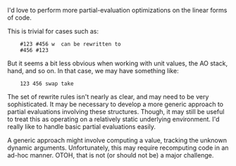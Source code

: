 
I'd love to perform more partial-evaluation optimizations on the linear forms of code.

This is trivial for cases such as:

        #123 #456 w  can be rewritten to   
        #456 #123

But it seems a bit less obvious when working with unit values, the AO stack, hand, and so on. In that case, we may have something like:

        123 456 swap take

The set of rewrite rules isn't nearly as clear, and may need to be very sophisticated. It may be necessary to develop a more generic approach to partial evaluations involving these structures. Though, it may still be useful to treat this as operating on a relatively static underlying environment. I'd really like to handle basic partial evaluations easily.

A generic approach might involve computing a value, tracking the unknown dynamic arguments. Unfortunately, this may require recomputing code in an ad-hoc manner. OTOH, that is not (or should not be) a major challenge.
